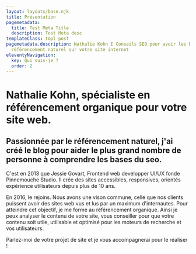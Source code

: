```yaml
---
layout: layouts/base.njk
title: Présentation
pagemetadata:
  title: Test Meta Title
  description: Test Meta desc
templateClass: tmpl-post
pagemetadata.description: Nathalie Kohn I Conseils SEO pour avoir les bases du
  référencement naturel sur votre site internet
eleventyNavigation:
  key: Qui suis-je ?
  order: 2
---
```

# N﻿athalie Kohn, spécialiste en référencement organique pour votre site web.

## Passionnée par le référencement naturel, j'ai créé le blog pour aider le plus grand nombre de personne à comprendre les bases du seo.

C'est en 2013 que Jessie Govart, Frontend web developper UI/UX fonde Pinnemouche Studio. Il crée des sites accessibles, responsives, orientés expérience utilisateurs depuis plus de 10 ans. 

En 2016, le rejoins. Nous avons une vison commune, celle que nos clients puissent avoir des sites web vus et lus par un maximum d'internautes. Pour atteindre cet objectif, je me forme au référencement organique. Ainsi je peux analyser le contenu de votre site, vous conseiller pour que votre contenu soit utile, utilisable et optimisé pour les moteurs de recherche et vos utilisateurs.

Parlez-moi de votre projet de site et je vous accompagnerai pour le réaliser !